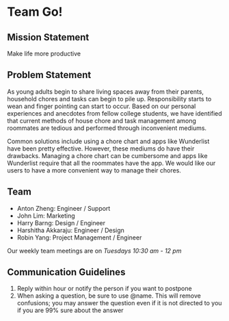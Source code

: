 # Team Go!
## Mission Statement
Make life more productive
## Problem Statement
As young adults begin to share living spaces away from their parents, household chores and tasks can begin to pile up. Responsibility starts to wean and finger pointing can start to occur. Based on our personal experiences and anecdotes from fellow college students, we have identified that current methods of house chore and task management among roommates are tedious and performed through inconvenient mediums.

Common solutions include using a chore chart and apps like Wunderlist have been pretty effective. However, these mediums do have their drawbacks. Managing a chore chart can be cumbersome and apps like Wunderlist require that all the roommates have the app. We would like our users to have a more convenient way to manage their chores.
## Team
* Anton Zheng: Engineer / Support 
* John Lim: Marketing 
* Harry Barng: Design / Engineer
* Harshitha Akkaraju: Engineer / Design
* Robin Yang: Project Management / Engineer

Our weekly team meetings are on *Tuesdays 10:30 am - 12 pm*
## Communication Guidelines
1. Reply within hour or notify the person if you want to postpone
2. When asking a question, be sure to use @name. This will remove confusions; you may answer the question even if it is not directed to you if you are 99% sure about the answer




